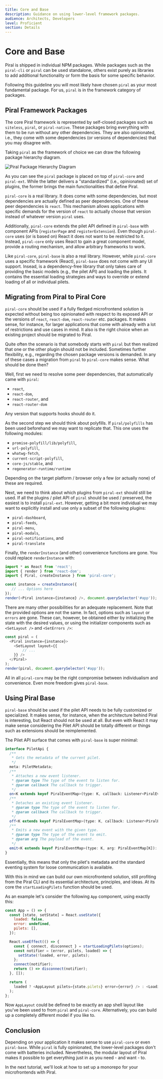 ```yaml
---
title: Core and Base
description: Guidance on using lower-level framework packages.
audience: Architects, Developers
level: Proficient
section: Details
---
```


# Core and Base

Piral is shipped in individual NPM packages. While packages such as the `piral-cli` or `piral` can be used standalone, others exist purely as libraries to add additional functionality or form the basis for some specific behavior.

Following this guideline you will most likely have chosen `piral` as your most fundamental package. For us, `piral` is in the framework category of packages.

## Piral Framework Packages

The core Piral framework is represented by self-closed packages such as `siteless`, `piral`, or `piral-native`. These packages bring everything with them to be run without any other dependencies. They are also opinionated, i.e., they come with some dependencies (or versions of dependencies) that you may disagree with.

Taking `piral` as the framework of choice we can draw the following package hierarchy diagram.

![Piral Package Hierarchy Diagram](../diagrams/blocks.svg)

As you can see the `piral` package is placed on top of `piral-core` and `piral-ext`. While the latter delivers a "standardized" (i.e., opinionated) set of plugins, the former brings the main functionalities that define Piral.

`piral-core` is a real library. It does come with some dependencies, but most dependencies are actually defined as peer dependencies. One of these peer dependencies is `react`. This mechanism allows applications with specific demands for the version of `react` to actually choose that version instead of whatever version `piral` uses.

Additionally, `piral-core` extends the pilet API defined in `piral-base` with component APIs (`registerPage` and `registerExtension`). Even though `piral-core` uses (or is based on) React it does not want to be restricted to it. Instead, `piral-core` only uses React to gain a great component model, provide a routing mechanism, and allow arbitrary frameworks to work.

Like `piral-core`, `piral-base` is also a real library. However, while `piral-core` uses a specific framework (React), `piral-base` does not come with any UI support. Insead, is a dependency-free library that only takes care of providing the basic models (e.g., the pilet API) and loading the pilets. It contains the essential loading strategies and ways to override or extend loading of all or individual pilets.

## Migrating from Piral to Piral Core

`piral-core` should be used if a fully fledged microfrontend solution is expected without being too opinionated with respect to its exposed API or the versions of `react`, `react-dom`, `react-router` etc. packages. It makes sense, for instance, for larger applications that come with already with a lot of restrictions and use cases in mind. It also is the right choice when an existing project should be migrated to Piral.

Quite often the scenario is that somebody starts with `piral` but then realized that one or the other plugin should not be included. Sometimes further flexibility, e.g., regarding the chosen package versions is demanded. In any of these cases a migration from `piral` to `piral-core` makes sense. What should be done then?

Well, first we need to resolve some peer dependencies, that automatically came with `piral`:

- `react`,
- `react-dom`,
- `react-router`, and
- `react-router-dom`

Any version that supports hooks should do it.

As the second step we should think about polyfills. If `piral/polyfills` has been used beforehand we may want to replicate that. This one uses the following modules:

- `promise-polyfill/lib/polyfill`,
- `url-polyfill`,
- `whatwg-fetch`,
- `current-script-polyfill`,
- `core-js/stable`, and
- `regenerator-runtime/runtime`

Depending on the target platform / browser only a few (or actually none) of these are required.

Next, we need to think about which plugins from `piral-ext` should still be used. If all the plugins / pilet API of `piral` should be used / preserved, the easiest is to install `piral-ext`. However, getting a bit more individual we may want to explicitly install and use only a subset of the following plugins:

- `piral-dashboard`,
- `piral-feeds`,
- `piral-menu`,
- `piral-modals`,
- `piral-notifications`, and
- `piral-translate`

Finally, the `renderInstance` (and other) convenience functions are gone. You could replace `renderInstance` with:

```js
import * as React from 'react';
import { render } from 'react-dom';
import { Piral, createInstance } from 'piral-core';

const instance = createInstance({
   // ... Options here
});
render(<Piral instance={instance} />, document.querySelector('#app'));
```

There are many other possibilities for an adequate replacement. Note that the provided options are not the same. In fact, options such as `layout` or `errors` are gone. These can, however, be obtained either by initializing the state with the desired values, or using the initializer components such as `<SetLayout />` and `<SetErrors />`:

```js
const piral = (
  <Piral instance={instance}>
    <SetLayout layout={{
        // ...
    }} />
  </Piral>
);
render(piral, document.querySelector('#app'));
```

All in all `piral-core` may be the right compromise between individualism and convenience. Even more freedom gives `piral-base`.

## Using Piral Base

`piral-base` should be used if the pilet API needs to be fully customized or specialized. It makes sense, for instance, when the architecture behind Piral is interesting, but React should not be used at all. But even with React it may make sense considering the Pilet API should be totally different or things such as extensions should be reimplemented.

The Pilet API surface that comes with `piral-base` is super minimal:

```ts
interface PiletApi {
  /**
   * Gets the metadata of the current pilet.
   */
  meta: PiletMetadata;
  /**
   * Attaches a new event listener.
   * @param type The type of the event to listen for.
   * @param callback The callback to trigger.
   */
  on<K extends keyof PiralEventMap>(type: K, callback: Listener<PiralEventMap[K]>): PiletApi;
  /**
   * Detaches an existing event listener.
   * @param type The type of the event to listen for.
   * @param callback The callback to trigger.
   */
  off<K extends keyof PiralEventMap>(type: K, callback: Listener<PiralEventMap[K]>): PiletApi;
  /**
   * Emits a new event with the given type.
   * @param type The type of the event to emit.
   * @param arg The payload of the event.
   */
  emit<K extends keyof PiralEventMap>(type: K, arg: PiralEventMap[K]): PiletApi;
}
```

Essentially, this means that only the pilet's metadata and the standard eventing system for loose communication is available.

With this in mind we can build our own microfrontend solution, still profiting from the Piral CLI and its essential architecture, principles, and ideas. At its core the `startLoadingPilets` function should be used.

As an example let's consider the following `App` component, using exactly this:

```js
const App = () => {
  const [state, setState] = React.useState({
    loaded: false,
    error: undefined,
    pilets: [],
  });

  React.useEffect(() => {
    const { connect, disconnect } = startLoadingPilets(options);
    const notifier = (error, pilets, loaded) => {
      setState(!loaded, error, pilets);
    };
    connect(notifier);
    return () => disconnect(notifier);
  }, []);

  return (
    loaded ? <AppLayout pilets={state.pilets} error={error} /> : <LoadingSpinner />
  );
};
```

Now `AppLayout` could be defined to be exactly an app shell layout like you've been used to from `piral` and `piral-core`. Alternatively, you can build up a completely different model if you like to.

## Conclusion

Depending on your application it makes sense to use `piral-core` or even `piral-base`. While `piral` is fully opinionated, the lower-level packages don't come with batteries included. Nevertheless, the modular layout of Piral makes it possible to get everything just in as you need - and want - to.

In the next tutorial, we'll look at how to set up a monorepo for your microfrontends with Piral.
